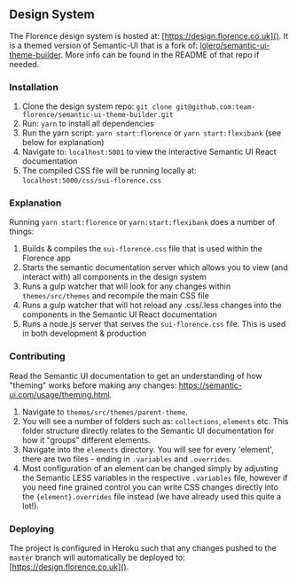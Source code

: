 ## Design System

The Florence design system is hosted at: [https://design.florence.co.uk](). It is a themed version of Semantic-UI that is a fork of: [lolero/semantic-ui-theme-builder](https://github.com/lolero/semantic-ui-theme-builder). More info can be found in the README of that repo if needed.

### Installation

1. Clone the design system repo: `git clone git@github.com:team-florence/semantic-ui-theme-builder.git`
2. Run: `yarn` to install all dependencies
3. Run the yarn script: `yarn start:florence` or `yarn start:flexibank` (see below for explanation)
4. Navigate to: `localhost:5001` to view the interactive Semantic UI React documentation
5. The compiled CSS file will be running locally at: `localhost:5000/css/sui-florence.css`

### Explanation

Running `yarn start:florence` or `yarn:start:flexibank` does a number of things:

1. Builds & compiles the `sui-florence.css` file that is used within the Florence app
2. Starts the semantic documentation server which allows you to view (and interact with) all components in the design system
3. Runs a gulp watcher that will look for any changes within `themes/src/themes` and recompile the main CSS file
4. Runs a gulp watcher that will hot reload any .css/.less changes into the components in the Semantic UI React documentation
5. Runs a node.js server that serves the `sui-florence.css` file. This is used in both development & production

### Contributing

Read the Semantic UI documentation to get an understanding of how "theming" works before making any changes: https://semantic-ui.com/usage/theming.html.

1. Navigate to `themes/src/themes/parent-theme`.
2. You will see a number of folders such as: `collections`, `elements` etc. This folder structure directly relates to the Semantic UI documentation for how it "groups" different elements.
3. Navigate into the `elements` directory. You will see for every 'element', there are two files - ending in `.variables` and `.overrides`.
4. Most configuration of an element can be changed simply by adjusting the Semantic LESS variables in the respective `.variables` file, however if you need fine grained control you can write CSS changes directly into the `{element}.overrides` file instead (we have already used this quite a lot!).

### Deploying

The project is configured in Heroku such that any changes pushed to the `master` branch will automatically be deployed to: [https://design.florence.co.uk]().
